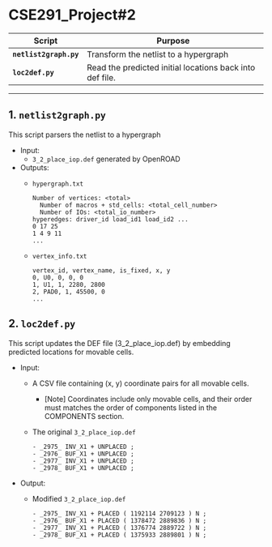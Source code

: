 # CSE291_Project#2


| Script                 | Purpose                                                                                                                                                                                   |
|------------------------|-------------------------------------------------------------------------------------------------------------------------------------------------------------------------------------------|
| **`netlist2graph.py`** | Transform the netlist to a hypergraph |
| **`loc2def.py`**       | Read the predicted initial locations back into def file.        |                                                                                                                          |

---

## 1. `netlist2graph.py`

This script parsers the netlist to a hypergraph
* Input:
  * `3_2_place_iop.def` generated by OpenROAD
* Outputs:
  * `hypergraph.txt`

    ```
    Number of vertices: <total>
      Number of macros + std_cells: <total_cell_number>
      Number of IOs: <total_io_number>
    hyperedges: driver_id load_id1 load_id2 ...
    0 17 25
    1 4 9 11
    ...
    ```

  * `vertex_info.txt`

    ```
    vertex_id, vertex_name, is_fixed, x, y
    0, U0, 0, 0, 0
    1, U1, 1, 2280, 2800
    2, PAD0, 1, 45500, 0
    ...
    ```
## 2. `loc2def.py`

This script updates the DEF file (3_2_place_iop.def) by embedding predicted locations for movable cells.

* Input: 
  * A CSV file containing (x, y) coordinate pairs for all movable cells.
    *  [Note] Coordinates include only movable cells, and their order must matches the order of components listed in the COMPONENTS section.
  * The original `3_2_place_iop.def`

    ```
    - _2975_ INV_X1 + UNPLACED ;
    - _2976_ BUF_X1 + UNPLACED ;
    - _2977_ INV_X1 + UNPLACED ;
    - _2978_ BUF_X1 + UNPLACED ;
    ```

* Output:   
  * Modified `3_2_place_iop.def`

    ```
    - _2975_ INV_X1 + PLACED ( 1192114 2709123 ) N ;
    - _2976_ BUF_X1 + PLACED ( 1378472 2889836 ) N ;
    - _2977_ INV_X1 + PLACED ( 1376774 2889722 ) N ;
    - _2978_ BUF_X1 + PLACED ( 1375933 2889801 ) N ;
    ```

